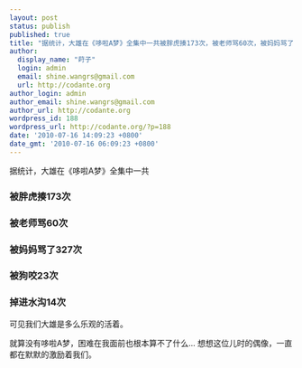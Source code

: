 ```yaml
---
layout: post
status: publish
published: true
title: "据统计，大雄在《哆啦A梦》全集中一共被胖虎揍173次，被老师骂60次，被妈妈骂了327次，被狗咬23次，掉进水沟14次"
author:
  display_name: "莳子"
  login: admin
  email: shine.wangrs@gmail.com
  url: http://codante.org
author_login: admin
author_email: shine.wangrs@gmail.com
author_url: http://codante.org
wordpress_id: 188
wordpress_url: http://codante.org/?p=188
date: '2010-07-16 14:09:23 +0800'
date_gmt: '2010-07-16 06:09:23 +0800'
---
```


据统计，大雄在《哆啦A梦》全集中一共

### 被胖虎揍**173**次

### 被老师骂**60**次

### 被妈妈骂了**327**次

### 被狗咬**23**次

### 掉进水沟**14**次

可见我们大雄是多么乐观的活着。

就算没有哆啦A梦，困难在我面前也根本算不了什么...
想想这位儿时的偶像，一直都在默默的激励着我们。